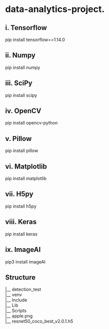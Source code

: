 # data-analytics-project.

## i. Tensorflow
pip install tensorflow==1.14.0
## ii. Numpy
pip install numpy
## iii. SciPy
pip install scipy
## iv. OpenCV
pip install opencv-python
## v. Pillow
pip install pillow
## vi. Matplotlib
pip install matplotlib
## vii. H5py
pip install h5py
## viii. Keras
pip install keras
## ix. ImageAI
pip3 install imageAI

## Structure
|__ detection_test  
  |__ venv  
    |__ Include  
    |__ Lib  
    |__ Scripts  
    |__ apple.png  
    |__ resnet50_coco_best_v2.0.1.h5  
